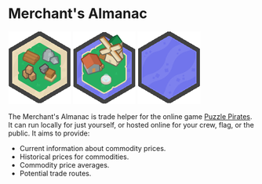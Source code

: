# Merchant's Almanac
![](/src/site/img/commodity_logo.png)
![](/src/site/img/island_logo.png)
![](/src/site/img/ocean_logo.png)

The Merchant's Almanac is trade helper for the online game
[Puzzle Pirates](http://www.puzzlepirates.com/). It can run locally for just
yourself, or hosted online for your crew, flag, or the public. It aims to
provide:

- Current information about commodity prices.
- Historical prices for commodities.
- Commodity price averages.
- Potential trade routes.
